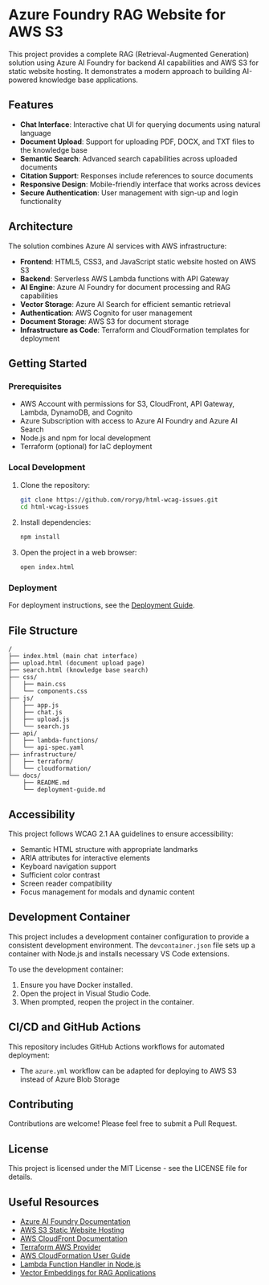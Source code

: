 # Azure Foundry RAG Website for AWS S3

This project provides a complete RAG (Retrieval-Augmented Generation) solution using Azure AI Foundry for backend AI capabilities and AWS S3 for static website hosting. It demonstrates a modern approach to building AI-powered knowledge base applications.

## Features

- **Chat Interface**: Interactive chat UI for querying documents using natural language
- **Document Upload**: Support for uploading PDF, DOCX, and TXT files to the knowledge base
- **Semantic Search**: Advanced search capabilities across uploaded documents
- **Citation Support**: Responses include references to source documents
- **Responsive Design**: Mobile-friendly interface that works across devices
- **Secure Authentication**: User management with sign-up and login functionality

## Architecture

The solution combines Azure AI services with AWS infrastructure:

- **Frontend**: HTML5, CSS3, and JavaScript static website hosted on AWS S3
- **Backend**: Serverless AWS Lambda functions with API Gateway
- **AI Engine**: Azure AI Foundry for document processing and RAG capabilities
- **Vector Storage**: Azure AI Search for efficient semantic retrieval
- **Authentication**: AWS Cognito for user management
- **Document Storage**: AWS S3 for document storage
- **Infrastructure as Code**: Terraform and CloudFormation templates for deployment

## Getting Started

### Prerequisites

- AWS Account with permissions for S3, CloudFront, API Gateway, Lambda, DynamoDB, and Cognito
- Azure Subscription with access to Azure AI Foundry and Azure AI Search
- Node.js and npm for local development
- Terraform (optional) for IaC deployment

### Local Development

1. Clone the repository:
   ```bash
   git clone https://github.com/roryp/html-wcag-issues.git
   cd html-wcag-issues
   ```

2. Install dependencies:
   ```bash
   npm install
   ```

3. Open the project in a web browser:
   ```bash
   open index.html
   ```

### Deployment

For deployment instructions, see the [Deployment Guide](docs/deployment-guide.md).

## File Structure

```
/
├── index.html (main chat interface)
├── upload.html (document upload page)
├── search.html (knowledge base search)
├── css/
│   ├── main.css
│   └── components.css
├── js/
│   ├── app.js
│   ├── chat.js
│   ├── upload.js
│   └── search.js
├── api/
│   ├── lambda-functions/
│   └── api-spec.yaml
├── infrastructure/
│   ├── terraform/
│   └── cloudformation/
└── docs/
    ├── README.md
    └── deployment-guide.md
```

## Accessibility

This project follows WCAG 2.1 AA guidelines to ensure accessibility:

- Semantic HTML structure with appropriate landmarks
- ARIA attributes for interactive elements
- Keyboard navigation support
- Sufficient color contrast
- Screen reader compatibility
- Focus management for modals and dynamic content

## Development Container

This project includes a development container configuration to provide a consistent development environment. The `devcontainer.json` file sets up a container with Node.js and installs necessary VS Code extensions.

To use the development container:
1. Ensure you have Docker installed.
2. Open the project in Visual Studio Code.
3. When prompted, reopen the project in the container.

## CI/CD and GitHub Actions

This repository includes GitHub Actions workflows for automated deployment:

- The `azure.yml` workflow can be adapted for deploying to AWS S3 instead of Azure Blob Storage

## Contributing

Contributions are welcome! Please feel free to submit a Pull Request.

## License

This project is licensed under the MIT License - see the LICENSE file for details.

## Useful Resources

- [Azure AI Foundry Documentation](https://learn.microsoft.com/azure/ai-services/openai/)
- [AWS S3 Static Website Hosting](https://docs.aws.amazon.com/AmazonS3/latest/userguide/WebsiteHosting.html)
- [AWS CloudFront Documentation](https://docs.aws.amazon.com/AmazonCloudFront/latest/DeveloperGuide/Introduction.html)
- [Terraform AWS Provider](https://registry.terraform.io/providers/hashicorp/aws/latest/docs)
- [AWS CloudFormation User Guide](https://docs.aws.amazon.com/AWSCloudFormation/latest/UserGuide/Welcome.html)
- [Lambda Function Handler in Node.js](https://docs.aws.amazon.com/lambda/latest/dg/nodejs-handler.html)
- [Vector Embeddings for RAG Applications](https://learn.microsoft.com/azure/search/vector-search-overview)
